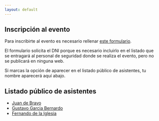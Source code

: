 ```yaml
---
layout: default
---
```


## Inscripción al evento

Para inscribirte al evento es necesario rellenar
<a href="https://forms.arengu.com/157999349221948772" target="_blank">este formulario</a>.

El formulario solicita el DNI porque es necesario incluirlo en el
listado que se entragará al personal de seguridad donde se realiza el evento, pero no se
publicará en ninguna web.

Si marcas la opción de aparecer en el listado público de asistentes, tu nombre aparecerá
aquí abajo.

## Listado público de asistentes
- [Juan de Bravo](https://www.juandebravo.com)
- [Gustavo Garcia Bernardo](https://twitter.com/anarchyco)
- [Fernando de la Iglesia](https://medium.com/@fernando.delaiglesia)
